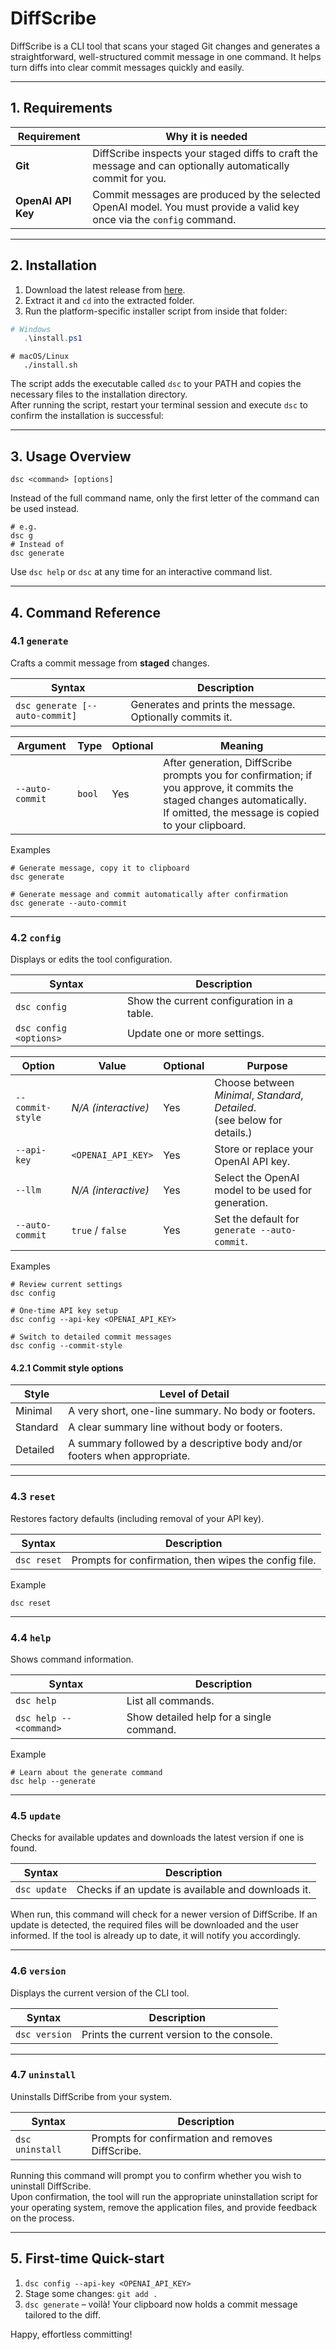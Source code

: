 # DiffScribe

DiffScribe is a CLI tool that scans your staged Git changes and generates a straightforward, well-structured commit message in one command.
It helps turn diffs into clear commit messages quickly and easily.

---

## 1. Requirements
| Requirement        | Why it is needed                                                                                                       |
|--------------------|------------------------------------------------------------------------------------------------------------------------|
| **Git**            | DiffScribe inspects your staged diffs to craft the message and can optionally automatically commit for you.            |
| **OpenAI API Key** | Commit messages are produced by the selected OpenAI model. You must provide a valid key once via the `config` command. |

---

## 2. Installation

1. Download the latest release from [here](https://github.com/sudosys/diffscribe/releases).
2. Extract it and `cd` into the extracted folder.
3. Run the platform-specific installer script from inside that folder:

```powershell
# Windows
   .\install.ps1
```


```shell script
# macOS/Linux
   ./install.sh
```

The script adds the executable called `dsc` to your PATH and copies the necessary files to the installation directory.
<br />After running the script, restart your terminal session and execute `dsc` to confirm the installation is successful:

---

## 3. Usage Overview

```plain text
dsc <command> [options]
```

Instead of the full command name, only the first letter of the command can be used instead.

```shell script
# e.g.
dsc g
# Instead of
dsc generate
```

Use `dsc help` or `dsc` at any time for an interactive command list.

---

## 4. Command Reference

### 4.1 `generate`

Crafts a commit message from **staged** changes.

| Syntax                         | Description |
|--------------------------------|-------------|
| `dsc generate [--auto-commit]` | Generates and prints the message. Optionally commits it. |

| Argument | Type | Optional | Meaning                                                                                                                                                                           |
|----------|------|----------|-----------------------------------------------------------------------------------------------------------------------------------------------------------------------------------|
| `--auto-commit` | `bool` | Yes | After generation, DiffScribe prompts you for confirmation; if you approve, it commits the staged changes automatically.<br/> If omitted, the message is copied to your clipboard. |

Examples
```shell script
# Generate message, copy it to clipboard
dsc generate

# Generate message and commit automatically after confirmation
dsc generate --auto-commit
```

---

### 4.2 `config`

Displays or edits the tool configuration.

| Syntax                 | Description |
|------------------------|-------------|
| `dsc config`           | Show the current configuration in a table. |
| `dsc config <options>` | Update one or more settings. |

| Option | Value               | Optional | Purpose                                                                        |
|--------|---------------------|----------|--------------------------------------------------------------------------------|
| `--commit-style` | _N/A (interactive)_ | Yes | Choose between *Minimal*, *Standard*, *Detailed*.<br />(see below for details.) |
| `--api-key` | `<OPENAI_API_KEY>`  | Yes | Store or replace your OpenAI API key.                                          |
| `--llm` | _N/A (interactive)_ | Yes | Select the OpenAI model to be used for generation.                             |
| `--auto-commit` | `true` / `false`    | Yes | Set the default for `generate --auto-commit`.|

Examples
```shell script
# Review current settings
dsc config

# One-time API key setup
dsc config --api-key <OPENAI_API_KEY>

# Switch to detailed commit messages
dsc config --commit-style
```

#### 4.2.1 Commit style options

| Style     | Level of Detail                                                           |
|-----------|---------------------------------------------------------------------------|
| Minimal   | A very short, one-line summary. No body or footers.                       |
| Standard  | A clear summary line without body or footers.                             |
| Detailed  | A summary followed by a descriptive body and/or footers when appropriate. |


---

### 4.3 `reset`

Restores factory defaults (including removal of your API key).

| Syntax      | Description |
|-------------|-------------|
| `dsc reset` | Prompts for confirmation, then wipes the config file. |

Example
```shell script
dsc reset
```

---

### 4.4 `help`

Shows command information.

| Syntax                 | Description |
|------------------------|-------------|
| `dsc help`             | List all commands. |
| `dsc help --<command>` | Show detailed help for a single command. |

Example
```shell script
# Learn about the generate command
dsc help --generate
```

---

### 4.5 `update`

Checks for available updates and downloads the latest version if one is found.

| Syntax         | Description                                        |
|----------------|----------------------------------------------------|
| `dsc update`   | Checks if an update is available and downloads it. |

When run, this command will check for a newer version of DiffScribe.
If an update is detected, the required files will be downloaded and the user informed.
If the tool is already up to date, it will notify you accordingly.

---

### 4.6 `version`

Displays the current version of the CLI tool.

| Syntax         | Description                                   |
|----------------|-----------------------------------------------|
| `dsc version`  | Prints the current version to the console.    |

---

### 4.7 `uninstall`

Uninstalls DiffScribe from your system.

| Syntax           | Description                                      |
|------------------|--------------------------------------------------|
| `dsc uninstall`  | Prompts for confirmation and removes DiffScribe. |

Running this command will prompt you to confirm whether you wish to uninstall DiffScribe.
<br/>Upon confirmation, the tool will run the appropriate uninstallation script for your operating system, remove the application files, and provide feedback on the process.

---

## 5. First-time Quick-start

1. `dsc config --api-key <OPENAI_API_KEY>`
2. Stage some changes: `git add .`
3. `dsc generate` – voilà! Your clipboard now holds a commit message tailored to the diff.

Happy, effortless committing!